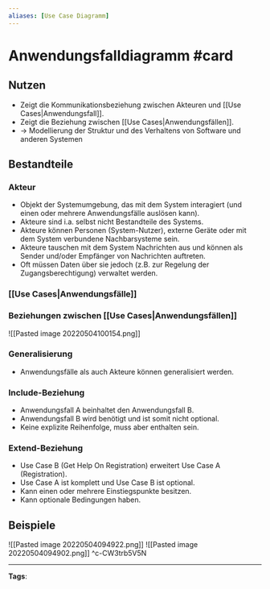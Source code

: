 ```yaml
---
aliases: [Use Case Diagramm]
---
```


# Anwendungsfalldiagramm #card
## Nutzen
- Zeigt die Kommunikationsbeziehung zwischen Akteuren und [[Use Cases|Anwendungsfall]].
- Zeigt die Beziehung zwischen [[Use Cases|Anwendungsfällen]].
- -> Modellierung der Struktur und des Verhaltens von Software und anderen Systemen
## Bestandteile
### Akteur
- Objekt der Systemumgebung, das mit dem System interagiert (und einen oder mehrere Anwendungsfälle auslösen kann).
- Akteure sind i.a. selbst nicht Bestandteile des Systems.
- Akteure können Personen (System-Nutzer), externe Geräte oder mit dem System verbundene Nachbarsysteme sein.
- Akteure tauschen mit dem System Nachrichten aus und können als Sender und/oder Empfänger von Nachrichten auftreten.
- Oft müssen Daten über sie jedoch (z.B. zur Regelung der Zugangsberechtigung) verwaltet werden.
### [[Use Cases|Anwendungsfälle]]
### Beziehungen zwischen [[Use Cases|Anwendungsfällen]]
![[Pasted image 20220504100154.png]]
### Generalisierung
- Anwendungsfälle als auch Akteure können generalisiert werden.
### Include-Beziehung
- Anwendungsfall A beinhaltet den Anwendungsfall B.
- Anwendungsfall B wird benötigt und ist somit nicht optional. 
- Keine explizite Reihenfolge, muss aber enthalten sein. 
### Extend-Beziehung
- Use Case B (Get Help On Registration) erweitert Use Case A (Registration).
- Use Case A ist komplett und Use Case B ist optional.
- Kann einen oder mehrere Einstiegspunkte besitzen.
- Kann optionale Bedingungen haben.
## Beispiele
![[Pasted image 20220504094922.png]]
![[Pasted image 20220504094902.png]]
^c-CW3trb5V5N

---
**Tags**: